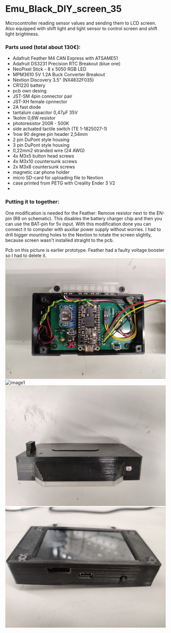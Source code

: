# Emu_Black_DIY_screen_35
Microcontroller reading sensor values and sending them to LCD screen. Also equipped with shift light and light sensor to control screen and shift light brightness. 

### Parts used (total about 130€):
- Adafruit Feather M4 CAN Express with ATSAME51
- Adafruit DS3231 Precision RTC Breakout (blue one)
- NeoPixel Stick - 8 x 5050 RGB LED
- MPM3610 5V 1.2A Buck Converter Breakout
- Nextion Discovery 3.5" (NX4832F035)
- CR1220 battery
- pcb own desing
- JST-SM 4pin connector pair
- JST-XH female cpnnector
- 2A fast diode
- tantalum capacitor 0,47µF 35V
- 1kohm 0,6W resistor
- photoresistor 200R - 500K
- side actuated tactile switch (TE 1-1825027-1)
- 1row 90 degree pin header 2,54mm
- 2 pin DuPont style housing
- 3 pin DuPont style housing
- 0,22mm2 stranded wire (24 AWG)
- 4x M3x5 button head screws
- 4x M3x10 countersunk screws
- 2x M3x8 countersunk screws
- magnetic car phone holder
- micro SD-card for uploading file to Nextion
- case printed from PETG with Creality Ender 3 V2
- 
### Putting it to together:
One modification is needed for the Feather: Remove resistor next to the EN-pin (R8 on schematic). This disables the battery charger chip and then you can use the BAT-pin for 5v input. With this modification done you can connect it to computer with auxiliar power supply without worries. 
I had to drill bigger mounting holes to the Nextion to rotate the screen slightly, because screen wasn't installed straight to the pcb. 

Pcb on this picture is earlier prototype. Feather had a faulty voltage booster so I had to delete it. 
![image1](/pictures/IMG_20220727_231424.jpg)
![image1](/pictures/IMG_20220727_231604.jpg)
![image1](/pictures/IMG_20220727_234645.jpg)
![image1](/pictures/IMG_20220727_234736.jpg)
